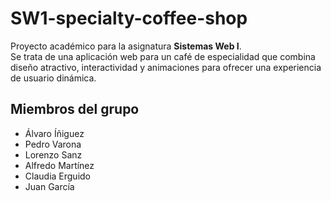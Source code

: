 # SW1-specialty-coffee-shop

Proyecto académico para la asignatura **Sistemas Web I**.  
Se trata de una aplicación web para un café de especialidad que combina diseño atractivo, interactividad y animaciones para ofrecer una experiencia de usuario dinámica.

## Miembros del grupo
- Álvaro Íñiguez  
- Pedro Varona  
- Lorenzo Sanz  
- Alfredo Martínez  
- Claudia Erguido  
- Juan García
